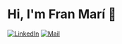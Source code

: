 # Hi, I'm Fran Marí 👋

[![LinkedIn](https://img.shields.io/badge/LinkedIn-0A66C2.svg?style=for-the-badge&logo=LinkedIn&logoColor=white)](https://www.linkedin.com/in/francisco-mar%C3%AD-garc%C3%ADa-149930153/)
[![Mail](https://img.shields.io/badge/Gmail-EA4335.svg?style=for-the-badge&logo=Gmail&logoColor=white)](mailto:fran.mari.94@gmail.com)

<!--
**fmarigarcia/fmarigarcia** is a ✨ _special_ ✨ repository because its `README.md` (this file) appears on your GitHub profile.

Here are some ideas to get you started:

- 🔭 I’m currently working on ...
- 🌱 I’m currently learning ...
- 👯 I’m looking to collaborate on ...
- 🤔 I’m looking for help with ...
- 💬 Ask me about ...
- 📫 How to reach me: ...
- 😄 Pronouns: ...
- ⚡ Fun fact: ...
-->
